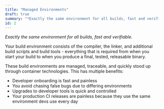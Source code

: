 ```yaml
---
title: "Managed Environments"
draft: true
summary: "*Exactly the same environment for all builds, fast and verifiable.*"
id: 2
---
```


*Exactly the same environment for all builds, fast and verifiable.*

Your build environment consists of the compiler, the linker, and additional build scripts and build tools - everything that is required from when you start your build to when you produce a final, tested, releasable binary.

These build environments are managed, traceable, and quickly stood up through container technologies. This has multiple benefits:
- Developer onboarding is fast and painless
- You avoid chasing false bugs due to differing environments
- Upgrades to developer tools is quick and controlled
- Your production CI releases are painless because they use the same environment devs use every day

